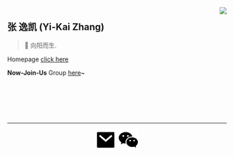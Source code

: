 <a href="#">
<img align="right" src='https://github-readme-stats.vercel.app/api?username=ZhangYikaii&show_icons=true'>
</a>

## 张 逸凯 (Yi-Kai Zhang)

> :rice: 向阳而生.

Homepage [click here](https://zhangyikaii.github.io/)

**Now-Join-Us** Group [here](https://github.com/Now-Join-Us)~

&nbsp;

&nbsp;

&nbsp;

<hr>
<p align="center">
  <p align="center">
    <a href="mailto:zhangyk@lamda.nju.edu.cn" alt="Contact me"><img src="https://raw.githubusercontent.com/ZhangYikaii/ZhangYikaii/main/assets/mail-fill.svg"></a>
    <a href="cifar10" alt="WeChat"><img src="https://raw.githubusercontent.com/ZhangYikaii/ZhangYikaii/main/assets/wechat-fill.svg"></a>
  </p>
</p>
